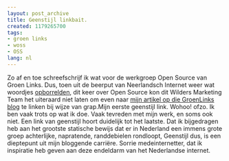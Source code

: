 ```yaml
---
layout: post_archive
title: Geenstijl linkbait.
created: 1179265700
tags:
- groen links
- woss
- OSS
lang: nl
---
```

Zo af en toe schreefschrijf ik wat voor de werkgroep Open Source van Groen Links. Dus, toen uit de beerput van Neerlandsch Internet weer wat woordjes [opborrelden](http://www.geenstijl.nl/mt/archieven/874701.html#comments), dit keer over Open Source kon dit Wilders Marketing Team het uiteraard niet laten om even naar [mijn artikel op die GroenLinks blog](http://woss.groenlinksweblog.nl/blog/2007/02/16/open_source_is_niet_een_speeltje_van_nerds_het_is_hip) te linken bij wijze van grap.Mijn eerste geenstijl link. Wohoo! ofzo. Ik ben vaak trots op wat ik doe. Vaak tevreden met mijn werk, en soms ook niet. Een link van geenstijl hoort duidelijk tot het laatste. Dat ik bijgedragen heb aan het grootste statische bewijs dat er in Nederland een immens grote groep achterlijke, napratende, randdebielen rondloopt, Geenstijl dus, is een dieptepunt uit mijn bloggende carriëre. Sorrie medeinternetter, dat ik inspiratie heb geven aan deze endeldarm van het Nederlandse internet.
